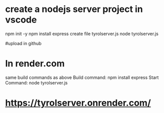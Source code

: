 # create a nodejs server project in vscode

npm init -y
npm install express
create file tyrolserver.js
node tyrolserver.js


#upload in github 


# In render.com
same build commands as above
Build command: npm install express
Start Command: node tyrolserver.js


# https://tyrolserver.onrender.com/ 




